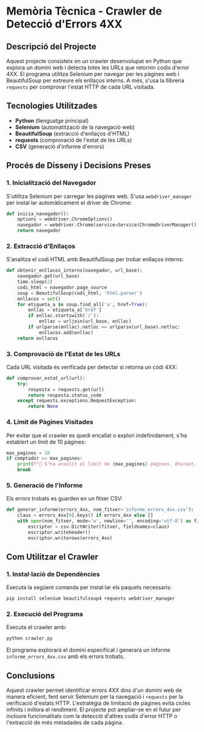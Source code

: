 # Memòria Tècnica - Crawler de Detecció d'Errors 4XX

## Descripció del Projecte
Aquest projecte consisteix en un crawler desenvolupat en Python que explora un domini web i detecta totes les URLs que retornin codis d'error 4XX. El programa utilitza Selenium per navegar per les pàgines web i BeautifulSoup per extreure els enllaços interns. A més, s'usa la llibreria `requests` per comprovar l'estat HTTP de cada URL visitada.

## Tecnologies Utilitzades
- **Python** (llenguatge principal)
- **Selenium** (automatització de la navegació web)
- **BeautifulSoup** (extracció d'enllaços d'HTML)
- **requests** (comprovació de l'estat de les URLs)
- **CSV** (generació d'informe d'errors)

## Procés de Disseny i Decisions Preses
### 1. Inicialització del Navegador
S'utilitza Selenium per carregar les pàgines web. S'usa `webdriver_manager` per instal·lar automàticament el driver de Chrome:
```python
def inicia_navegador():
    options = webdriver.ChromeOptions()
    navegador = webdriver.Chrome(service=Service(ChromeDriverManager().install()), options=options)
    return navegador
```

### 2. Extracció d'Enllaços
S'analitza el codi HTML amb BeautifulSoup per trobar enllaços interns:
```python
def obtenir_enllacos_interns(navegador, url_base):
    navegador.get(url_base)
    time.sleep(2)
    codi_html = navegador.page_source
    soup = BeautifulSoup(codi_html, 'html.parser')
    enllacos = set()
    for etiqueta_a in soup.find_all('a', href=True):
        enllac = etiqueta_a['href']
        if enllac.startswith('/'):
            enllac = urljoin(url_base, enllac)
        if urlparse(enllac).netloc == urlparse(url_base).netloc:
            enllacos.add(enllac)
    return enllacos
```

### 3. Comprovació de l'Estat de les URLs
Cada URL visitada és verificada per detectar si retorna un codi 4XX:
```python
def comprovar_estat_url(url):
    try:
        resposta = requests.get(url)
        return resposta.status_code
    except requests.exceptions.RequestException:
        return None
```

### 4. Límit de Pàgines Visitades
Per evitar que el crawler es quedi encallat o explori indefinidament, s'ha establert un límit de 10 pàgines:
```python
max_pagines = 10
if comptador >= max_pagines:
    print(f"🚦 S'ha assolit el límit de {max_pagines} pàgines. Aturant...")
    break
```

### 5. Generació de l'Informe
Els errors trobats es guarden en un fitxer CSV:
```python
def generar_informe(errors_4xx, nom_fitxer='informe_errors_4xx.csv'):
    claus = errors_4xx[0].keys() if errors_4xx else []
    with open(nom_fitxer, mode='w', newline='', encoding='utf-8') as fitxer:
        escriptor = csv.DictWriter(fitxer, fieldnames=claus)
        escriptor.writeheader()
        escriptor.writerows(errors_4xx)
```

## Com Utilitzar el Crawler
### 1. Instal·lació de Dependències
Executa la següent comanda per instal·lar els paquets necessaris:
```bash
pip install selenium beautifulsoup4 requests webdriver_manager
```

### 2. Execució del Programa
Executa el crawler amb:
```bash
python crawler.py
```
El programa explorarà el domini especificat i generarà un informe `informe_errors_4xx.csv` amb els errors trobats.

## Conclusions
Aquest crawler permet identificar errors 4XX dins d'un domini web de manera eficient, fent servir Selenium per la navegació i `requests` per la verificació d'estats HTTP. L'estratègia de limitació de pàgines evita cicles infinits i millora el rendiment. El projecte pot ampliar-se en el futur per incloure funcionalitats com la detecció d'altres codis d'error HTTP o l'extracció de més metadades de cada pàgina.

